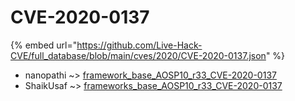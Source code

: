 # CVE-2020-0137
{% embed url="https://github.com/Live-Hack-CVE/full_database/blob/main/cves/2020/CVE-2020-0137.json" %}

* nanopathi ~> [framework_base_AOSP10_r33_CVE-2020-0137](https://www.alice-snow.ru/2020/database/cve-2020-0137/framework_base_aosp10_r33_cve-2020-0137-nanopathi)
* ShaikUsaf ~> [frameworks_base_AOSP10_r33_CVE-2020-0137](https://www.alice-snow.ru/2020/database/cve-2020-0137/frameworks_base_aosp10_r33_cve-2020-0137-shaikusaf)